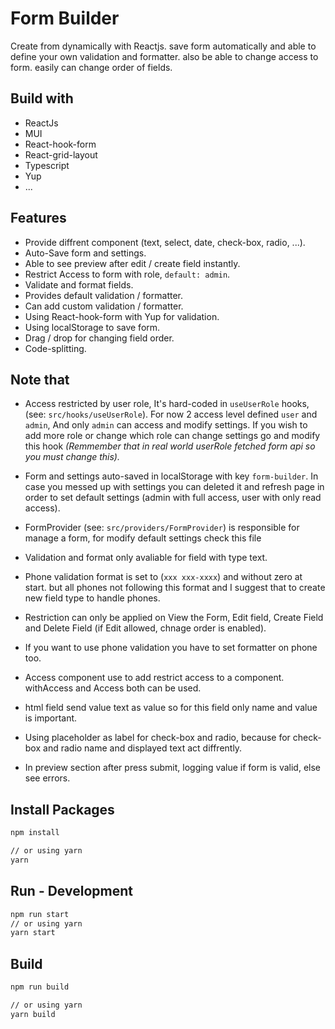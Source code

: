 # Form Builder
Create from dynamically with Reactjs. save form automatically and able to define your own validation and formatter. also be able to change access to form. easily can change order of fields.

## Build with
+ ReactJs
+ MUI
+ React-hook-form
+ React-grid-layout
+ Typescript
+ Yup
+ ...

## Features
+ Provide diffrent component (text, select, date, check-box, radio, ...).
+ Auto-Save form and settings.
+ Able to see preview after edit / create field instantly.
+ Restrict Access to form with role, `default: admin`.
+ Validate and format fields.
+ Provides default validation / formatter.
+ Can add custom validation / formatter.
+ Using React-hook-form with Yup for validation.
+ Using localStorage to save form.
+ Drag / drop for changing field order.
+ Code-splitting.



## Note that
+ Access restricted by user role, It's hard-coded in `useUserRole` hooks, (see: `src/hooks/useUserRole`). For now 2 access level defined `user` and `admin`, And only `admin` can access and modify settings. If you wish to add more role or change which role can change settings go and modify this hook *(Remmember that in real world userRole fetched form api so you must change this).*

+ Form and settings auto-saved in localStorage with key `form-builder`. In case you messed up with settings you can deleted it and refresh page in order to set default settings (admin with full access, user with only read access). 

+ FormProvider (see: `src/providers/FormProvider`) is responsible for manage a form, for modify default settings check this file

+ Validation and format only avaliable for field with type text.

+ Phone validation format is set to (`xxx xxx-xxxx`) and without zero at start. but all phones not following this format and I suggest that to create new field type to handle phones.

+ Restriction can only be applied on View the Form, Edit field, Create Field and Delete Field (if Edit allowed, chnage order is enabled).

+ If you want to use phone validation you have to set formatter on phone too.

+ Access component use to add restrict access to a component. withAccess and Access both can be used.

+ html field send value text as value so for this field only name and value is important.

+ Using placeholder as label for check-box and radio, because for check-box and radio name and displayed text act diffrently.

+ In preview section after press submit, logging value if form is valid, else see errors.


## Install Packages
```bash
npm install

// or using yarn
yarn
```

## Run - Development
```bash
npm run start
// or using yarn
yarn start
```

## Build
```bash
npm run build

// or using yarn
yarn build
``` 